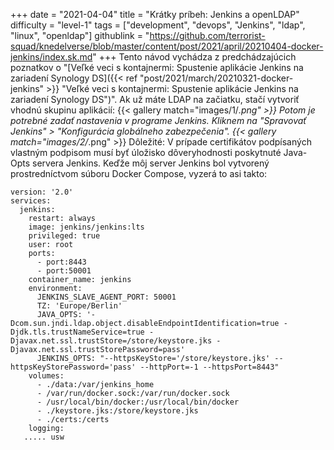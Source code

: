 +++
date = "2021-04-04"
title = "Krátky príbeh: Jenkins a openLDAP"
difficulty = "level-1"
tags = ["development", "devops", "Jenkins", "ldap", "linux", "openldap"]
githublink = "https://github.com/terrorist-squad/knedelverse/blob/master/content/post/2021/april/20210404-docker-jenkins/index.sk.md"
+++
Tento návod vychádza z predchádzajúcich poznatkov o "[Veľké veci s kontajnermi: Spustenie aplikácie Jenkins na zariadení Synology DS]({{< ref "post/2021/march/20210321-docker-jenkins" >}} "Veľké veci s kontajnermi: Spustenie aplikácie Jenkins na zariadení Synology DS")". Ak už máte LDAP na začiatku, stačí vytvoriť vhodnú skupinu aplikácií:
{{< gallery match="images/1/*.png" >}}
Potom je potrebné zadať nastavenia v programe Jenkins. Kliknem na "Spravovať Jenkins" > "Konfigurácia globálneho zabezpečenia".
{{< gallery match="images/2/*.png" >}}
Dôležité: V prípade certifikátov podpísaných vlastným podpisom musí byť úložisko dôveryhodnosti poskytnuté Java-Opts servera Jenkins. Keďže môj server Jenkins bol vytvorený prostredníctvom súboru Docker Compose, vyzerá to asi takto:
```
version: '2.0'
services:
  jenkins:
    restart: always
    image: jenkins/jenkins:lts
    privileged: true
    user: root
    ports:
      - port:8443
      - port:50001
    container_name: jenkins
    environment:
      JENKINS_SLAVE_AGENT_PORT: 50001
      TZ: 'Europe/Berlin'
      JAVA_OPTS: '-Dcom.sun.jndi.ldap.object.disableEndpointIdentification=true -Djdk.tls.trustNameService=true -Djavax.net.ssl.trustStore=/store/keystore.jks -Djavax.net.ssl.trustStorePassword=pass'
      JENKINS_OPTS: "--httpsKeyStore='/store/keystore.jks' --httpsKeyStorePassword='pass' --httpPort=-1 --httpsPort=8443"
    volumes:
      - ./data:/var/jenkins_home
      - /var/run/docker.sock:/var/run/docker.sock
      - /usr/local/bin/docker:/usr/local/bin/docker
      - ./keystore.jks:/store/keystore.jks
      - ./certs:/certs
    logging:
   ..... usw

   ```
